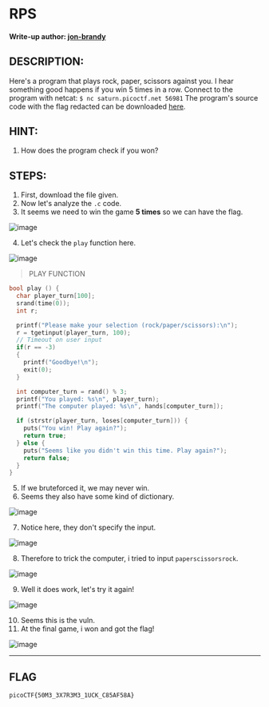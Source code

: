 # RPS
#### Write-up author: [jon-brandy](https://github.com/jon-brandy)
## DESCRIPTION:
Here's a program that plays rock, paper, scissors against you. I hear something good happens if you win 5 times in a row. 
Connect to the program with netcat: `$ nc saturn.picoctf.net 56981`
The program's source code with the flag redacted can be downloaded [here](https://github.com/jon-brandy/CTF-WRITE-UP/blob/497d6314d758e3272dd8884d155e91921227af37/Asset/RPS/game-redacted.c).
## HINT:
1. How does the program check if you won?
## STEPS:
1. First, download the file given.
2. Now let's analyze the `.c` code.
3. It seems we need to win the game **5 times** so we can have the flag.

![image](https://user-images.githubusercontent.com/70703371/184157763-dbc48bda-370a-4c70-94b3-54396badb333.png)

4. Let's check the `play` function here.

![image](https://user-images.githubusercontent.com/70703371/184157906-ceb4f66c-5cc4-4f70-aedc-5a7603746d32.png)

> PLAY FUNCTION

```c
bool play () {
  char player_turn[100];
  srand(time(0));
  int r;

  printf("Please make your selection (rock/paper/scissors):\n");
  r = tgetinput(player_turn, 100);
  // Timeout on user input
  if(r == -3)
  {
    printf("Goodbye!\n");
    exit(0);
  }

  int computer_turn = rand() % 3;
  printf("You played: %s\n", player_turn);
  printf("The computer played: %s\n", hands[computer_turn]);

  if (strstr(player_turn, loses[computer_turn])) {
    puts("You win! Play again?");
    return true;
  } else {
    puts("Seems like you didn't win this time. Play again?");
    return false;
  }
}
```

5. If we bruteforced it, we may never win.
6. Seems they also have some kind of dictionary.

![image](https://user-images.githubusercontent.com/70703371/184161098-2a40ccac-0b92-421d-82e8-3dad82e9251c.png)

7. Notice here, they don't specify the input.

![image](https://user-images.githubusercontent.com/70703371/184160208-5c2f823a-43c6-423e-8872-e45b46e2a3ef.png)

8. Therefore to trick the computer, i tried to input `paperscissorsrock`.

![image](https://user-images.githubusercontent.com/70703371/184161218-973fa324-6414-4d6d-ba39-81b8f90b923d.png)

9. Well it does work, let's try it again!

![image](https://user-images.githubusercontent.com/70703371/184161330-a79f0f40-3ea9-441b-a66b-80d57bdfe4fb.png)

10. Seems this is the vuln.
11. At the final game, i won and got the flag!

![image](https://user-images.githubusercontent.com/70703371/184161441-1eb04506-2709-4857-8f83-2c2c9222fdce.png)


---

## FLAG

```
picoCTF{50M3_3X7R3M3_1UCK_C85AF58A}
```
